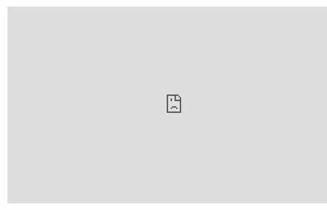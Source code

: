 <iframe style="border: 1px solid rgba(0, 0, 0, 0.1);" width="800" height="450" src="https://www.figma.com/embed?embed_host=share&url=https%3A%2F%2Fwww.figma.com%2Ffile%2FYFXRhOwzAJ0ZfDPUXKpIaZ%2FKanban.%3Fnode-id%3D0%253A1%26t%3DiQ7Vb3XBVsuP2dI3-1" allowfullscreen></iframe>
